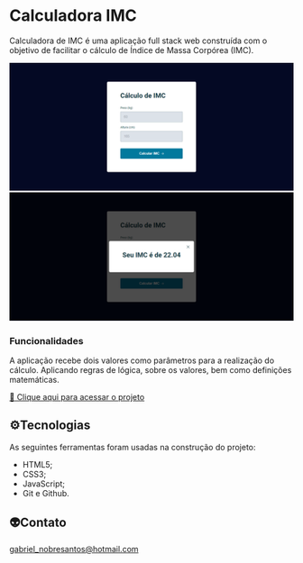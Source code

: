 # Calculadora IMC

Calculadora de IMC é uma aplicação full stack web construída com o objetivo de facilitar o cálculo de Índice de Massa Corpórea (IMC).

![preview 1](./.github/127.0.0.1_5500_index.html.png)![preview 2](./.github/127.0.0.1_5501_index.html.png)

### **Funcionalidades**

A aplicação recebe dois valores como parâmetros para a realização do cálculo. Aplicando regras de lógica, sobre os valores, bem como definições matemáticas.

[🔗 Clique aqui para acessar o projeto](https://projeto-imc-gamma.vercel.app/)

## ⚙️Tecnologias

As seguintes ferramentas foram usadas na construção do projeto:

- HTML5;
- CSS3;
- JavaScript;
- Git e Github.

## 👽Contato

gabriel_nobresantos@hotmail.com
